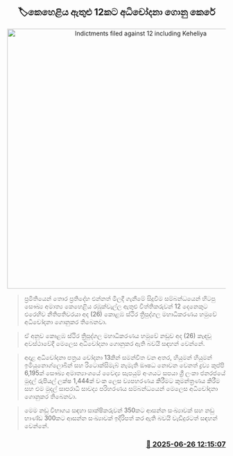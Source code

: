 <p align='center'><b><h2 align='center' title='Indictments filed against 12 including Keheliya'>🏷කෙහෙළිය ඇතුළු 12කට අධිචෝදනා ගොනු කෙරේ</h2></b></p>
<p align='center'><img src='https://helakuru.sgp1.cdn.digitaloceanspaces.com/esana/images/lib/keheliya-dark.jpg' width='600' alt='Indictments filed against 12 including Keheliya'></p>

> ප්‍රමිතියෙන් තොර ප්‍රතිදේහ එන්නත් මිලදී ගැනීමේ සිදුවීම සම්බන්ධයෙන් හිටපු සෞඛ්‍ය අමාත්‍ය කෙහෙළිය රඹුක්වැල්ල ඇතුළු විත්තිකරුවන් 12 දෙනෙකුට එරෙහිව නීතිපතිවරයා අද (26) කොළඹ ස්ථිර ත්‍රිපුද්ගල මහාධිකරණය හමුවේ අධිචෝදනා ‍ගොනුකර තිබෙනවා.

> ඒ අනුව කොළඹ ස්ථිර ත්‍රිපුද්ගල මහාධිකරණය හමුවේ නඩුව අද (26) කැඳවූ අවස්ථාවේදී මෙලෙස අධිචෝදනා ගොනුකර ඇති බවයි සඳහන් වෙන්නේ.

> අදාළ අධිචෝදනා පත්‍රය චෝදනා 13කින් සමන්විත වන අතර, හියුමන් හියුමන් ඉමියුනොග්ලොබින් සහ රිටොක්සිමැබ් නැමැති ඖෂධ නොවන වෙනත් ද්‍රව්‍ය කුප්පි 6,195ක් සෞඛ්‍ය අමාත්‍යාංශයේ වෛද්‍ය සැපයුම් අංශයට සපයා ශ්‍රී ලංකා ජනරජයේ මුදල් රුපියල් ලක්ෂ 1,444ක් වංක ලෙස ව්‍යපහරණය කිරීමට කුමන්ත්‍රණය කිරීම සහ එම මුදල් සාපරාධී සාවද්‍ය පරිහරණය සම්බන්ධයෙන් මෙලෙස අධිචෝදනා ගොනුකර තිබෙනවා.

> මෙම නඩු විභාගය සඳහා සාක්ෂිකරුවන් 350කට ආසන්න සංඛ්‍යාවක් සහ නඩු භාණ්ඩ 300කට ආසන්න සංඛ්‍යාවක් ඉදිරිපත් කර ඇති බවයි වැඩිදුරටත් සඳහන් වෙන්නේ.



<h3 align='right'><a href='https://www.helakuru.lk/esana/p/111368/'>📅 2025-06-26 12:15:07</a></h3>
